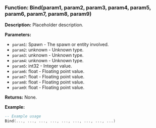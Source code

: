 ### Function: Bind(param1, param2, param3, param4, param5, param6, param7, param8, param9)

**Description:**
Placeholder description.

**Parameters:**
- `param1`: Spawn - The spawn or entity involved.
- `param2`: unknown - Unknown type.
- `param3`: unknown - Unknown type.
- `param4`: unknown - Unknown type.
- `param5`: int32 - Integer value.
- `param6`: float - Floating point value.
- `param7`: float - Floating point value.
- `param8`: float - Floating point value.
- `param9`: float - Floating point value.

**Returns:** None.

**Example:**

```lua
-- Example usage
Bind(..., ..., ..., ..., ..., ..., ..., ..., ...)
```
